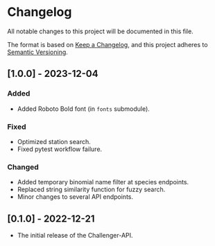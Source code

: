 # Changelog

All notable changes to this project will be documented in this file.

The format is based on [Keep a Changelog](https://keepachangelog.com/en/1.0.0/),
and this project adheres to [Semantic Versioning](https://semver.org/spec/v2.0.0.html).

## [1.0.0] - 2023-12-04

### Added

- Added Roboto Bold font (in `fonts` submodule).

### Fixed

- Optimized station search.
- Fixed pytest workflow failure.

### Changed

- Added temporary binomial name filter at species endpoints.
- Replaced string similarity function for fuzzy search.
- Minor changes to several API endpoints.

## [0.1.0] - 2022-12-21

- The initial release of the Challenger-API.
